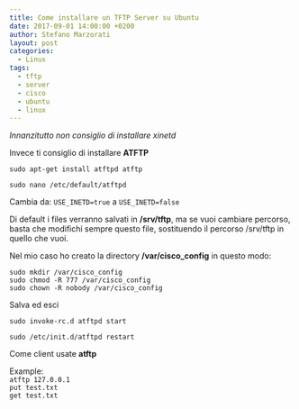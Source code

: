 ```yaml
---
title: Come installare un TFTP Server su Ubuntu
date: 2017-09-01 14:00:00 +0200
author: Stefano Marzorati
layout: post
categories:
  - Linux
tags:
  - tftp
  - server
  - cisco
  - ubuntu
  - linux
---
```

*Innanzitutto non consiglio di installare xinetd*

Invece ti consiglio di installare **ATFTP**

`sudo apt-get install atftpd atftp`

<code>sudo nano /etc/default/atftpd</code>   

Cambia da: <code>USE_INETD=true</code> a <code>USE_INETD=false</code>   

Di default i files verranno salvati in **/srv/tftp**, ma se vuoi cambiare percorso, basta che modifichi sempre questo file, sostituendo il percorso /srv/tftp in quello che vuoi.

Nel mio caso ho creato la directory **/var/cisco_config** in questo modo:   

```
sudo mkdir /var/cisco_config
sudo chmod -R 777 /var/cisco_config
sudo chown -R nobody /var/cisco_config
```

Salva ed esci

<code>sudo invoke-rc.d atftpd start</code>

<code>sudo /etc/init.d/atftpd restart</code>

Come client usate **atftp**

Example:   
<code>atftp 127.0.0.1</code>   
<code>put test.txt</code>   
<code>get test.txt</code>   
